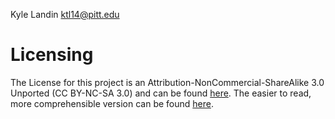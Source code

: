 Kyle Landin ktl14@pitt.edu
# Licensing
The License for this project is an Attribution-NonCommercial-ShareAlike 3.0 Unported (CC BY-NC-SA 3.0) and can be found [here](https://creativecommons.org/licenses/by-nc-sa/3.0/legalcode).
The easier to read, more comprehensible version can be found [here](https://creativecommons.org/licenses/by-nc-sa/3.0/).
